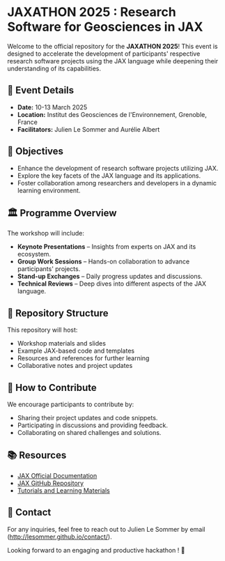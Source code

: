 
# JAXATHON 2025 : Research Software for Geosciences in JAX

Welcome to the official repository for the **JAXATHON 2025**! This event is designed to accelerate the development of participants' respective research software projects using the JAX language while deepening their understanding of its capabilities.

## 📅 Event Details
- **Date:** 10-13 March 2025
- **Location:** Institut des Geosciences de l'Environnement, Grenoble, France
- **Facilitators:** Julien Le Sommer and Aurélie Albert

## 🎯 Objectives
- Enhance the development of research software projects utilizing JAX.
- Explore the key facets of the JAX language and its applications.
- Foster collaboration among researchers and developers in a dynamic learning environment.

## 🏛 Programme Overview
The workshop will include:

- **Keynote Presentations** – Insights from experts on JAX and its ecosystem.
- **Group Work Sessions** – Hands-on collaboration to advance participants' projects.
- **Stand-up Exchanges** – Daily progress updates and discussions.
- **Technical Reviews** – Deep dives into different aspects of the JAX language.

## 📂 Repository Structure
This repository will host:
- Workshop materials and slides
- Example JAX-based code and templates
- Resources and references for further learning
- Collaborative notes and project updates

## 🤝 How to Contribute
We encourage participants to contribute by:
- Sharing their project updates and code snippets.
- Participating in discussions and providing feedback.
- Collaborating on shared challenges and solutions.

## 📚 Resources
- [JAX Official Documentation](https://jax.readthedocs.io/)
- [JAX GitHub Repository](https://github.com/google/jax)
- [Tutorials and Learning Materials](https://jax.readthedocs.io/en/latest/notebooks/index.html)

## 📧 Contact
For any inquiries, feel free to reach out to Julien Le Sommer by email (http://lesommer.github.io/contact/).

Looking forward to an engaging and productive hackathon ! 🚀
